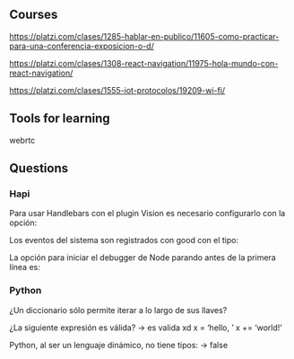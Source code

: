 ## Courses

https://platzi.com/clases/1285-hablar-en-publico/11605-como-practicar-para-una-conferencia-exposicion-o-d/

https://platzi.com/clases/1308-react-navigation/11975-hola-mundo-con-react-navigation/

https://platzi.com/clases/1555-iot-protocolos/19209-wi-fi/

## Tools for learning

webrtc

## Questions

### Hapi

Para usar Handlebars con el plugin Vision es necesario configurarlo con la opción:

Los eventos del sistema son registrados con good con el tipo:

La opción para iniciar el debugger de Node parando antes de la primera línea es:

### Python

¿Un diccionario sólo permite iterar a lo largo de sus llaves?

¿La siguiente expresión es válida? -> es valida xd
x = ‘hello, ’ x += ‘world!’


Python, al ser un lenguaje dinámico, no tiene tipos: -> false
